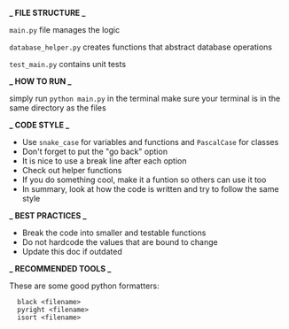 **_ FILE STRUCTURE _**

`main.py` file manages the logic

`database_helper.py` creates functions that abstract database operations

`test_main.py` contains unit tests

**_ HOW TO RUN _**

simply run `python main.py` in the terminal
make sure your terminal is in the same directory as the files

**_ CODE STYLE _**

- Use `snake_case` for variables and functions and `PascalCase` for classes
- Don't forget to put the "go back" option
- It is nice to use a break line after each option
- Check out helper functions
- If you do something cool, make it a funtion so others can use it too
- In summary, look at how the code is written and try to follow the same style

**_ BEST PRACTICES _**

- Break the code into smaller and testable functions
- Do not hardcode the values that are bound to change
- Update this doc if outdated

**_ RECOMMENDED TOOLS _**

These are some good python formatters:

```
  black <filename>
  pyright <filename>
  isort <filename>
```
